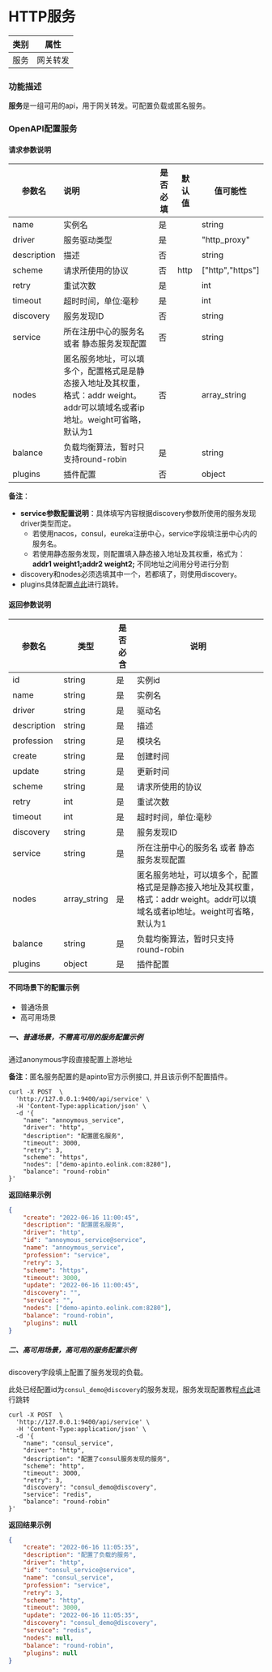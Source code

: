 # HTTP服务


| 类别 | 属性     |
| ---- | -------- |
| 服务 | 网关转发 |



### 功能描述

**服务**是一组可用的api，用于网关转发。可配置负载或匿名服务。



### OpenAPI配置服务

#### 请求参数说明


| 参数名              | 说明                                                         | 是否必填 | 默认值 | 值可能性        |
| ------------------- | :----------------------------------------------------------- | -------- | ------ | --------------- |
| name                | 实例名                                                       | 是       |        | string          |
| driver              | 服务驱动类型                                                 | 是       |        | "http_proxy"    |
| description         | 描述                                                         | 否       |        | string          |
| scheme              | 请求所使用的协议                                             | 否       | http   | ["http","https"] |
| retry               | 重试次数                                                     | 是       |        | int             |
| timeout             | 超时时间，单位:毫秒                                          | 是       |        | int             |
| discovery  | 服务发现ID                                                   | 否       |        | string          |
| service           | 所在注册中心的服务名 或者 静态服务发现配置            | 否       |        | string          |
| nodes | 匿名服务地址，可以填多个，配置格式是是静态接入地址及其权重，格式：addr weight。addr可以填域名或者ip地址。weight可省略，默认为1 | 否       |        | array_string    |
| balance | 负载均衡算法，暂时只支持round-robin                          | 是       |        | string          |
| plugins             | 插件配置                                                     | 否       |        | object          |

**备注**：

* **service参数配置说明**：具体填写内容根据discovery参数所使用的服务发现driver类型而定。
  - 若使用nacos，consul，eureka注册中心，service字段填注册中心内的服务名。
  - 若使用静态服务发现，则配置填入静态接入地址及其权重，格式为：**addr1 weight1;addr2 weight2;** 不同地址之间用分号进行分割
* discovery和nodes必须选填其中一个，若都填了，则使用discovery。
* plugins具体配置[点此](/docs/apinto/plugins)进行跳转。

#### 返回参数说明


| 参数名      | 类型         | 是否必含 | 说明                                                         |
| ----------- | ------------ | -------- | ------------------------------------------------------------ |
| id          | string       | 是       | 实例id                                                       |
| name        | string       | 是       | 实例名                                                       |
| driver      | string       | 是       | 驱动名                                                       |
| description | string       | 是       | 描述                                                         |
| profession  | string       | 是       | 模块名                                                       |
| create      | string       | 是       | 创建时间                                                     |
| update      | string       | 是       | 更新时间                                                     |
| scheme      | string       | 是       | 请求所使用的协议                                             |
| retry       | int          | 是       | 重试次数                                                     |
| timeout     | int          | 是       | 超时时间，单位:毫秒                                          |
| discovery   | string       | 是       | 服务发现ID                                                   |
| service     | string       | 是       | 所在注册中心的服务名 或者 静态服务发现配置                   |
| nodes       | array_string | 是       | 匿名服务地址，可以填多个，配置格式是是静态接入地址及其权重，格式：addr weight。addr可以填域名或者ip地址。weight可省略，默认为1 |
| balance     | string       | 是       | 负载均衡算法，暂时只支持round-robin                          |
| plugins     | object       | 是       | 插件配置                                                     |



#### 不同场景下的配置示例

* 普通场景
* 高可用场景



##### 一、普通场景，不需高可用的服务配置示例

通过anonymous字段直接配置上游地址

**备注**：匿名服务配置的是apinto官方示例接口, 并且该示例不配置插件。

```shell
curl -X POST  \
  'http://127.0.0.1:9400/api/service' \
  -H 'Content-Type:application/json' \
  -d '{
	"name": "annoymous_service",
	"driver": "http",
	"description": "配置匿名服务",
	"timeout": 3000,
	"retry": 3,
	"scheme": "https",
	"nodes": ["demo-apinto.eolink.com:8280"],
	"balance": "round-robin"
}'
```

**返回结果示例**

```json
{
	"create": "2022-06-16 11:00:45",
	"description": "配置匿名服务",
	"driver": "http",
	"id": "annoymous_service@service",
	"name": "annoymous_service",
	"profession": "service",
	"retry": 3,
	"scheme": "https",
	"timeout": 3000,
	"update": "2022-06-16 11:00:45",
	"discovery": "",
    "service": "",
    "nodes": ["demo-apinto.eolink.com:8280"],
	"balance": "round-robin",
	"plugins": null
}
```



##### 二、高可用场景，高可用的服务配置示例

discovery字段填上配置了服务发现的负载。

此处已经配置id为`consul_demo@discovery`的服务发现，服务发现配置教程[点此](/docs/apinto/discovery/index.md)进行跳转

```shell
curl -X POST  \
  'http://127.0.0.1:9400/api/service' \
  -H 'Content-Type:application/json' \
  -d '{
	"name": "consul_service",
	"driver": "http",
	"description": "配置了consul服务发现的服务",
	"scheme": "http",
	"timeout": 3000,
	"retry": 3,
	"discovery": "consul_demo@discovery",
	"service": "redis",
	"balance": "round-robin"
}'
```

**返回结果示例**

```json
{
	"create": "2022-06-16 11:05:35",
	"description": "配置了负载的服务",
	"driver": "http",
	"id": "consul_service@service",
	"name": "consul_service",
	"profession": "service",
	"retry": 3,
	"scheme": "http",
	"timeout": 3000,
	"update": "2022-06-16 11:05:35",
	"discovery": "consul_demo@discovery",
    "service": "redis",
	"nodes": null,
    "balance": "round-robin",
	"plugins": null
}
```

